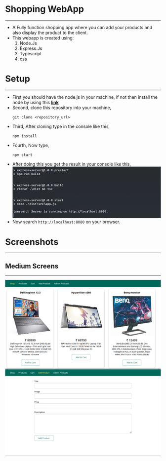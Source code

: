# Shopping WebApp

---

- A Fully function shopping app where you can add your products and also display the product to the client.
- This webapp is created using:
  1. Node.Js
  2. Express.Js
  3. Typescript
  4. css

# Setup

---

- First you should have the node.js in your machine, if not then install the node by using this **[link](https://nodejs.org/en/download/)**
- Second, clone this repository into your machine,
  ```
  git clone <repository_url>
  ```
- Third, After cloning type in the console like this,
  ```
  npm install
  ```
- Fourth, Now type,
  ```
  npm start
  ```
- After doing this you get the result in your console like this,
  ![npmOutput](Readme/assets/npm%20output.png)
- Now search `http://localhost:8080` on your browser.

# Screenshots

---

## Medium Screens

---

![indexpage_medium](Readme/assets/indexPhoto_mediumScreen.png)
![addProduct_medium](Readme/assets/addProduct_medium.png)